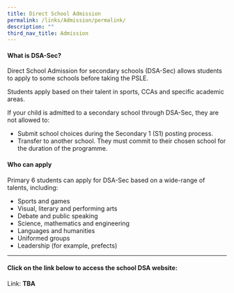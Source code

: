 ```yaml
---
title: Direct School Admission
permalink: /links/Admission/permalink/
description: ""
third_nav_title: Admission
---
```

#### What is DSA-Sec?


Direct School Admission for secondary schools (DSA-Sec) allows students to apply to some schools before taking the PSLE.

Students apply based on their talent in sports, CCAs and specific academic areas.

If your child is admitted to a secondary school through DSA-Sec, they are not allowed to:

*   Submit school choices during the Secondary 1 (S1) posting process.
*   Transfer to another school. They must commit to their chosen school for the duration of the programme.

#### Who can apply


Primary 6 students can apply for DSA-Sec based on a wide-range of talents, including:

*   Sports and games
*   Visual, literary and performing arts
*   Debate and public speaking
*   Science, mathematics and engineering
*   Languages and humanities
*   Uniformed groups
*   Leadership (for example, prefects)

***

#### Click on the link below to access the school DSA website:

Link: **TBA**